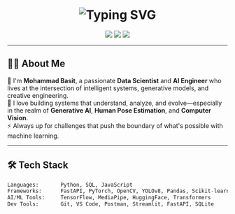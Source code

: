 <!-- Neon Cyberpunk GitHub Profile README for Mohammad Basit -->

<h1 align="center">
  <img src="https://readme-typing-svg.demolab.com?font=Fira+Code&size=28&pause=1000&color=00FEEF&center=true&vCenter=true&width=435&lines=Hi+%F0%9F%91%8B%2C+I'm+Mohammad+Basit!;AI+Engineer+%7C+Data+Scientist+%7C+Builder" alt="Typing SVG" />
</h1>

<p align="center">
  <img src="https://img.shields.io/badge/AI%20Enthusiast-%2300ffcc?style=for-the-badge&logo=OpenAI&logoColor=white"/>
  <img src="https://img.shields.io/badge/Data%20Scientist-%23ff00cc?style=for-the-badge&logo=python&logoColor=white"/>
  <img src="https://img.shields.io/badge/Machine%20Learning-%2300ffcc?style=for-the-badge&logo=scikit-learn&logoColor=white"/>
</p>

---

## 👨‍💻 About Me

🚀 I'm **Mohammad Basit**, a passionate **Data Scientist** and **AI Engineer** who lives at the intersection of intelligent systems, generative models, and creative engineering.  
🧠 I love building systems that understand, analyze, and evolve—especially in the realm of **Generative AI**, **Human Pose Estimation**, and **Computer Vision**.  
⚡ Always up for challenges that push the boundary of what's possible with machine learning.

---

## 🛠️ Tech Stack

```python
Languages:       Python, SQL, JavaScript  
Frameworks:      FastAPI, PyTorch, OpenCV, YOLOv8, Pandas, Scikit-learn  
AI/ML Tools:     TensorFlow, MediaPipe, HuggingFace, Transformers  
Dev Tools:       Git, VS Code, Postman, Streamlit, FastAPI, SQLite  
